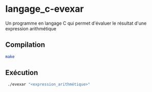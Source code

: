 # langage_c-evexar

Un programme en langage C qui permet d'évaluer le résultat d'une expression arithmétique

## Compilation

```bash
make
```

## Exécution

```bash
 ./evexar "<expression_arithmétique>"
```
